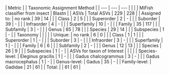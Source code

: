 | Metric |
 | Taxonomic Assignment Method |
| --- | --- | --- |
|
 |
 | MiFish classifier from insect | Blastn |
| ASVs | Total ASVs | 229 | 228 |
| Assigned to: | no rank | 39 | 14 |
|
 | Class | 2 | 5 |
|
 | Superorder | 2 | - |
|
 | Suborder | 39 | - |
|
 | Infraorder | 4 | - |
|
 | Superfamily | 10 | - |
|
 | Family | 35 | 117 |
|
 | Subfamily | 3 | - |
|
 | Genus | 65 | 78 |
|
 | Species | 29 | 14 |
|
 | Subspecies | 1 | - |
| Taxonomy |
 |
 |
 |
| Unique: | no rank | 6 | 0 |
|
 | Class | 1 | 1 |
|
 | Superorder | 1 | - |
|
 | Suborder | 3 | - |
|
 | Infraorder | 3 | - |
|
 | Superfamily | 1 | - |
|
 | Family | 6 | 6 |
|
 | Subfamily | 2 | - |
|
 | Genus | 12 | 13 |
|
 | Species | 26 | 9 |
|
 | Subspecies | 1 | - |
| ASVs for taxon of Interest |
 |
 |
 |
| Species-level: | Eleginus gracilis | 1 | - |
|
 | Gadus chalcogrammus | 3 | - |
|
 | Gadus macrocephalus | 1 | - |
| Genus-level: | Gadus | 35 | - |
| Family-level: | Gadidae | 21 | 61 |
| Total: |
 | 61 | 61 |
